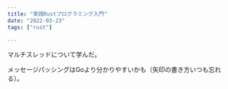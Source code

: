 ```yaml
---
title: "実践Rustプログラミング入門"
date: "2022-03-23"
tags: ["rust"]

---
```


マルチスレッドについて学んだ。

メッセージパッシングはGoより分かりやすいかも（矢印の書き方いつも忘れる）。


